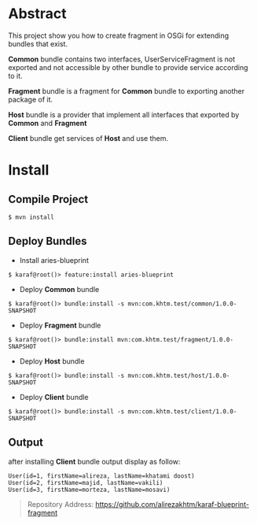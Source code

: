 # Abstract
This project show you how to create fragment in OSGi for extending bundles that exist.

<b>Common</b> bundle contains two interfaces, UserServiceFragment is not exported and not accessible by other bundle to
provide service according to it.

<b>Fragment</b> bundle is a fragment for <b>Common</b> bundle to exporting another package of it.

<b>Host</b> bundle is a provider that implement all interfaces that exported by <b>Common</b> and <b>Fragment</b>

<b>Client</b> bundle get services of <b>Host</b> and use them.  

# Install
## Compile Project

```$xslt
$ mvn install
```

## Deploy Bundles

* Install aries-blueprint

```$xslt
$ karaf@root()> feature:install aries-blueprint
```

* Deploy <b>Common</b> bundle

```$xslt
$ karaf@root()> bundle:install -s mvn:com.khtm.test/common/1.0.0-SNAPSHOT
```

* Deploy <b>Fragment</b> bundle

```
$ karaf@root()> bundle:install mvn:com.khtm.test/fragment/1.0.0-SNAPSHOT
```

* Deploy <b>Host</b> bundle

```
$ karaf@root()> bundle:install -s mvn:com.khtm.test/host/1.0.0-SNAPSHOT
```

* Deploy <b>Client</b> bundle

```
$ karaf@root()> bundle:install -s mvn:com.khtm.test/client/1.0.0-SNAPSHOT
```

## Output

after installing <b>Client</b> bundle output display as follow:

```$xslt
User(id=1, firstName=alireza, lastName=khatami doost)
User(id=2, firstName=majid, lastName=vakili)
User(id=3, firstName=morteza, lastName=mosavi)
``` 


> Repository Address: https://github.com/alirezakhtm/karaf-blueprint-fragment